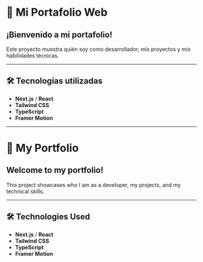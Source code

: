 # 🚀 Mi Portafolio Web

## ¡Bienvenido a mi portafolio!  
Este proyecto muestra quién soy como desarrollador, mis proyectos y mis habilidades técnicas.

---

## 🛠️ Tecnologías utilizadas

- **Next.js** / **React**
- **Tailwind CSS**
- **TypeScript**
- **Framer Motion**

--------------------------------------------------------
# 🚀 My Portfolio

## Welcome to my portfolio!  
This project showcases who I am as a developer, my projects, and my technical skills.

---

## 🛠️ Technologies Used

- **Next.js** / **React**
- **Tailwind CSS**
- **TypeScript**
- **Framer Motion**
